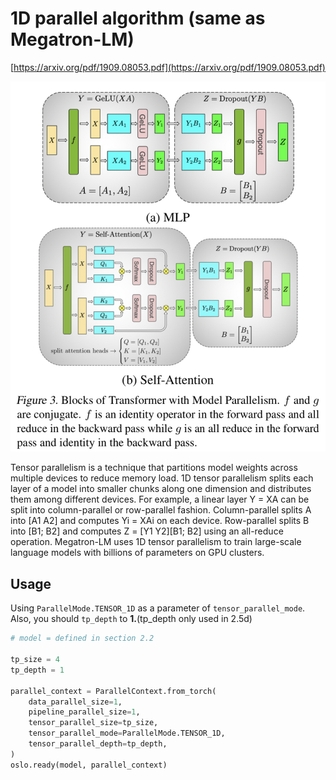 # 1D parallel algorithm (same as Megatron-LM)

[https://arxiv.org/pdf/1909.08053.pdf](https://arxiv.org/pdf/1909.08053.pdf)

![98C5FDF3-0DB1-4A2F-8E99-F0EFFB453B0B.jpeg](1d_image/98C5FDF3-0DB1-4A2F-8E99-F0EFFB453B0B.jpeg)

Tensor parallelism is a technique that partitions model weights across multiple devices to reduce memory load. 1D tensor parallelism splits each layer of a model into smaller chunks along one dimension and distributes them among different devices. For example, a linear layer Y = XA can be split into column-parallel or row-parallel fashion. Column-parallel splits A into [A1 A2] and computes Yi = XAi on each device. Row-parallel splits B into [B1; B2] and computes Z = [Y1 Y2][B1; B2] using an all-reduce operation. Megatron-LM uses 1D tensor parallelism to train large-scale language models with billions of parameters on GPU clusters.

## Usage

Using `ParallelMode.TENSOR_1D` as a parameter of `tensor_parallel_mode`. Also, you should `tp_depth` to **1.**(tp_depth only used in 2.5d)

```python
# model = defined in section 2.2

tp_size = 4
tp_depth = 1

parallel_context = ParallelContext.from_torch(
    data_parallel_size=1,
    pipeline_parallel_size=1,
    tensor_parallel_size=tp_size,
    tensor_parallel_mode=ParallelMode.TENSOR_1D,
    tensor_parallel_depth=tp_depth,
)
oslo.ready(model, parallel_context)
```